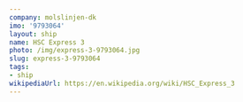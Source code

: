 ```yaml
---
company: molslinjen-dk
imo: '9793064'
layout: ship
name: HSC Express 3
photo: /img/express-3-9793064.jpg
slug: express-3-9793064
tags:
- ship
wikipediaUrl: https://en.wikipedia.org/wiki/HSC_Express_3
---
```

